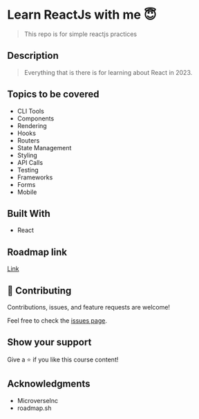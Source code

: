 # Learn ReactJs with me 😇

> This repo is for simple reactjs practices

## Description

> Everything that is there is for learning about React in 2023.

## Topics to be covered 

- CLI Tools
- Components
- Rendering
- Hooks
- Routers
- State Management
- Styling
- API Calls
- Testing
- Frameworks
- Forms
- Mobile

## Built With

- React

## Roadmap link 

[Link](https://roadmap.sh/react)



## 🤝 Contributing

Contributions, issues, and feature requests are welcome!

Feel free to check the [issues page](https://github.com/ChrispaixK/react/issues).

## Show your support

Give a ⭐️ if you like this course content!

## Acknowledgments

- MicroverseInc
- roadmap.sh

